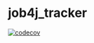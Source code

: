 # job4j_tracker
[![codecov](https://codecov.io/gh/WilliamMad/job4j_tracker/branch/master/graph/badge.svg?token=M8MGTFFJ09)](https://codecov.io/gh/WilliamMad/job4j_tracker)